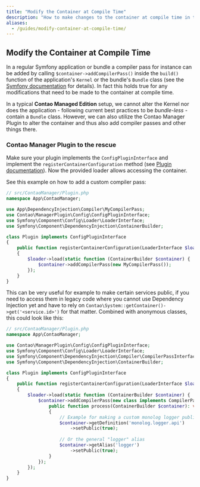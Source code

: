 ```yaml
---
title: "Modify the Container at Compile Time"
description: "How to make changes to the container at compile time in the Contao Managed Edition."
aliases:
  - /guides/modify-container-at-compile-time/
---
```



## Modify the Container at Compile Time

In a regular Symfony application or bundle a compiler pass for instance can be added
by calling `$container->addCompilerPass()` inside the `build()` function of the application's
`Kernel` or the bundle's `Bundle` class (see the [Symfony documentation](https://symfony.com/doc/4.4/service_container/compiler_passes.html)
for details). In fact this holds true for any modifications that need to be made to
the container at compile time.
 
In a typical **Contao Managed Edition** setup, we cannot alter the Kernel nor does the
application - following current best practices to be *bundle-less* - contain a
`Bundle` class. However, we can also utilize the Contao Manager Plugin to alter the
container and thus also add compiler passes and other things there.


### Contao Manager Plugin to the rescue

Make sure your plugin implements the `ConfigPluginInterface` and implement the
`registerContainerConfiguration` method (see [Plugin documentation](/framework/manager-plugin#the-configplugininterface)).
Now the provided loader allows accessing the container. 

See this example on how to add a custom compiler pass:

```php
// src/ContaoManager/Plugin.php
namespace App\ContaoManager;

use App\DependencyInjection\Compiler\MyCompilerPass;
use Contao\ManagerPlugin\Config\ConfigPluginInterface;
use Symfony\Component\Config\Loader\LoaderInterface;
use Symfony\Component\DependencyInjection\ContainerBuilder;

class Plugin implements ConfigPluginInterface
{
    public function registerContainerConfiguration(LoaderInterface $loader, array $managerConfig)
    {
        $loader->load(static function (ContainerBuilder $container) {
            $container->addCompilerPass(new MyCompilerPass());
        });
    }
}
```

This can be very useful for example to make certain services public, if you need to access them in
legacy code where you cannot use Dependency Injection yet and have to rely on `Contao\System::getContainer()->get('<service.id>')`
for that matter. Combined with anonymous classes, this could look like this:


```php
// src/ContaoManager/Plugin.php
namespace App\ContaoManager;

use Contao\ManagerPlugin\Config\ConfigPluginInterface;
use Symfony\Component\Config\Loader\LoaderInterface;
use Symfony\Component\DependencyInjection\Compiler\CompilerPassInterface;
use Symfony\Component\DependencyInjection\ContainerBuilder;

class Plugin implements ConfigPluginInterface
{
    public function registerContainerConfiguration(LoaderInterface $loader, array $managerConfig)
    {
        $loader->load(static function (ContainerBuilder $container) {
            $container->addCompilerPass(new class implements CompilerPassInterface {
                public function process(ContainerBuilder $container): void
                {
                    // Example for making a custom monolog logger public
                    $container->getDefinition('monolog.logger.api')
                        ->setPublic(true);
                    
                    // Or the general "logger" alias
                    $container->getAlias('logger')
                        ->setPublic(true);
                }
            });
        });
    }
}
```
